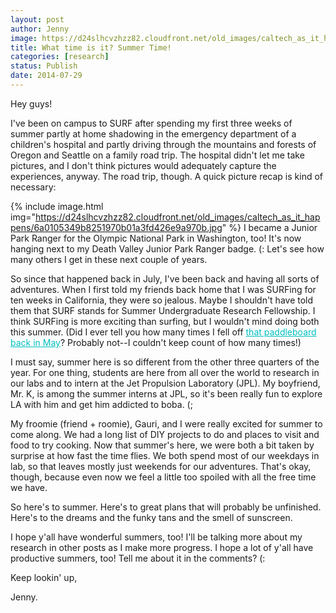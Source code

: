 ```yaml
---
layout: post
author: Jenny
image: https://d24slhcvzhzz82.cloudfront.net/old_images/caltech_as_it_happens/6a0105349b8251970b01a3fd426e84970b.jpg
title: What time is it? Summer Time!
categories: [research]
status: Publish
date: 2014-07-29
---
```



Hey guys!

I've been on campus to SURF after spending my first three weeks of summer partly at home shadowing in the emergency department of a children's hospital and partly driving through the mountains and forests of Oregon and Seattle on a family road trip. The hospital didn't let me take pictures, and I don't think pictures would adequately capture the experiences, anyway. The road trip, though. A quick picture recap is kind of necessary:


{% include image.html img="https://d24slhcvzhzz82.cloudfront.net/old_images/caltech_as_it_happens/6a0105349b8251970b01a3fd426e9a970b.jpg" %}
I became a Junior Park Ranger for the Olympic National Park in Washington, too! It's now hanging next to my Death Valley Junior Park Ranger badge. (: Let's see how many others I get in these next couple of years.

So since that happened back in July, I've been back and having all sorts of adventures. When I first told my friends back home that I was SURFing for ten weeks in California, they were so jealous. Maybe I shouldn't have told them that SURF stands for Summer Undergraduate Research Fellowship. I think SURFing is more exciting than surfing, but I wouldn't mind doing both this summer. (Did I ever tell you how many times I fell off <a href="https://caltech.typepad.com/caltech_as_it_happens/2014/06/lagunabeach.html" style="color: #00bfbf;" target="_blank" title="I can't paddleboard.">that paddleboard back in May</a>? Probably not--I couldn't keep count of how many times!)

I must say, summer here is so different from the other three quarters of the year. For one thing, students are here from all over the world to research in our labs and to intern at the Jet Propulsion Laboratory (JPL). My boyfriend, Mr. K, is among the summer interns at JPL, so it's been really fun to explore LA with him and get him addicted to boba. (;

My froomie (friend + roomie), Gauri, and I were really excited for summer to come along. We had a long list of DIY projects to do and places to visit and food to try cooking. Now that summer's here, we were both a bit taken by surprise at how fast the time flies. We both spend most of our weekdays in lab, so that leaves mostly just weekends for our adventures. That's okay, though, because even now we feel a little too spoiled with all the free time we have.

So here's to summer. Here's to great plans that will probably be unfinished. Here's to the dreams and the funky tans and the smell of sunscreen.

I hope y'all have wonderful summers, too! I'll be talking more about my research in other posts as I make more progress. I hope a lot of y'all have productive summers, too! Tell me about it in the comments? (:

Keep lookin' up,

Jenny.

